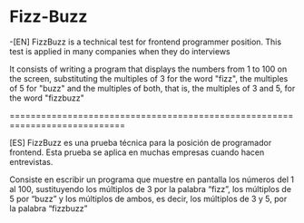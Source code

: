 # Fizz-Buzz

 -[EN] FizzBuzz is a technical test for frontend programmer position. This test is applied in many companies when they do interviews

 It consists of writing a program that displays the numbers from 1 to 100 on the screen, substituting the multiples of 3 for the word "fizz", the multiples of 5 for "buzz" and the multiples of both, that is, the multiples of 3 and 5, for the word "fizzbuzz"

============================================================================

 [ES] FizzBuzz es una prueba técnica para la posición de programador frontend. Esta prueba se aplica en muchas empresas cuando hacen entrevistas.

 Consiste en escribir un programa que muestre en pantalla los números del 1 al 100, sustituyendo los múltiplos de 3 por la palabra “fizz”, los múltiplos de 5 por “buzz” y los múltiplos de ambos, es decir, los múltiplos de 3 y 5, por la palabra “fizzbuzz”